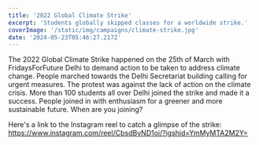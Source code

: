 ```yaml
---
title: '2022 Global Climate Strike'
excerpt: 'Students globally skipped classes for a worldwide strike.'
coverImage: '/static/img/campaigns/climate-strike.jpg'
date: '2024-05-23T05:46:27.217Z'
---
```


The 2022 Global Climate Strike happened on the 25th of March with FridaysForFuture Delhi to demand action to be taken to address climate change. People marched towards the Delhi Secretariat building calling for urgent measures. The protest was against the lack of action on the climate crisis. More than 100 students all over Delhi joined the strike and made it a success. People joined in with enthusiasm for a greener and more sustainable future. When are you joining? 

Here's a link to the Instagram reel to catch a glimpse of the strike: https://www.instagram.com/reel/CbsdByND1oi/?igshid=YmMyMTA2M2Y=
